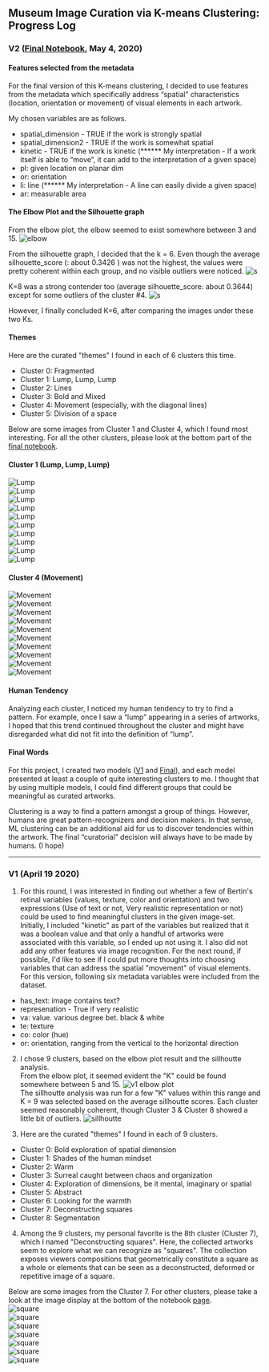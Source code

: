 ## Museum Image Curation via K-means Clustering: Progress Log 


### V2 ([Final Notebook](Cluster_Submission_Final.ipynb), May 4, 2020) 

#### Features selected from the metadata

For the final version of this K-means clustering, I decided to use features from the metadata which specifically address “spatial” characteristics (location, orientation or movement) of visual elements in each artwork.

My chosen variables are as follows.

- spatial_dimension - TRUE if the work is strongly spatial
- spatial_dimension2 - TRUE if the work is somewhat spatial
- kinetic - TRUE if the work is kinetic (****** My interpretation -  If a work itself is able to “move”, it can add to the interpretation of a given space)
- pl: given location on planar dim
- or: orientation 
- li: line  (****** My interpretation -  A line can easily divide a given space)
- ar: measurable area 

#### The Elbow Plot and the Silhouette graph
From the elbow plot, the elbow seemed to exist somewhere between 3 and 15. 
![elbow](final-images/final_elbowPlot.png)

From the silhouette graph, I decided that the k = 6. Even though the average silhouette_score (: about 0.3426 ) was not the highest, the values were pretty coherent within each group, and no visible outliers were noticed. 
![s](final-images/final_silhouette_6Clusters.png)

K=8 was a strong contender too (average silhouette_score: about 0.3644) except for some outliers of the cluster #4. 
![s](final-images/final_silhouette_8Clusters.png)

However, I finally concluded K=6, after comparing the images under these two Ks.

#### Themes
Here are the curated "themes" I found in each of 6 clusters this time.
- Cluster 0: Fragmented
- Cluster 1: Lump, Lump, Lump
- Cluster 2: Lines  
- Cluster 3: Bold and Mixed
- Cluster 4: Movement (especially, with the diagonal lines) 
- Cluster 5: Division of a space

Below are some images from Cluster 1  and Cluster 4, which I found most interesting. For all the other clusters, please look at the bottom part of the [final notebook](Cluster_Submission_Final.ipynb).

#### Cluster 1 (Lump, Lump, Lump)<br>
![Lump](final-images/Cluster1_2.jpeg)<br>
![Lump](final-images/Cluster1_3.jpeg)<br>
![Lump](final-images/Cluster1_4.jpeg)<br>
![Lump](final-images/Cluster1_5.jpeg)<br>
![Lump](final-images/Cluster1_6.jpeg)<br>
![Lump](final-images/Cluster1_7.jpeg)<br>
![Lump](final-images/Cluster1_8.jpeg)<br>
![Lump](final-images/Cluster1_9.jpeg)<br>
![Lump](final-images/Cluster1_10.jpeg)<br>
![Lump](final-images/Cluster1_11.jpeg)<br>

#### Cluster 4 (Movement)<br>
![Movement](final-images/Cluster4_1.jpeg)<br>
![Movement](final-images/Cluster4_2.jpeg)<br>
![Movement](final-images/Cluster4_3.jpeg)<br>
![Movement](final-images/Cluster4_4.jpeg)<br>
![Movement](final-images/Cluster4_5.jpeg)<br>
![Movement](final-images/Cluster4_6.jpeg)<br>
![Movement](final-images/Cluster4_7.jpeg)<br>
![Movement](final-images/Cluster4_8.jpeg)<br>
![Movement](final-images/Cluster4_9.jpeg)<br>
![Movement](final-images/Cluster4_10.jpeg)<br>


#### Human Tendency
Analyzing each cluster, I noticed my human tendency to try to find a pattern. For example, once I saw a “lump” appearing in a series of artworks, I hoped that this trend continued throughout the cluster and might have disregarded what did not fit into the definition of “lump”. 

#### Final Words
For this project, I created two models ([V1](Inhye_Cluster_Submission_v1.ipynb) and [Final](Cluster_Submission_Final.ipynb)), and each model presented at least a couple of quite interesting clusters to me. I thought that by using multiple models, I could find different groups that could be meaningful as curated artworks. 

Clustering is a way to find a pattern amongst a group of things. However, humans are great pattern-recognizers and decision makers. In that sense, ML clustering can be an additional aid for us to discover tendencies within the artwork. The final “curatorial” decision will always have to be made by humans. (I hope)

-------

### V1 (April 19 2020)

1. For this round, I was interested in finding out whether a few of Bertin's retinal variables (values, texture, color and orientation) and two expressions (Use of text or not, Very realistic representation or not) could be used to find meaningful clusters in the given image-set. Initially, I included "kinetic" as part of the variables but realized that it was a boolean value and that only a handful of artworks were associated with this variable, so I ended up not using it. I also did not add any other features via image recognition. For the next round, if possible, I'd like to see if I could put more thoughts into choosing variables that can address the spatial "movement" of visual elements. <br>
For this version, following six metadata variables were included from the dataset. 
- has_text: image contains text?
- represenation - True if very realistic
- va: value. various degree bet. black & white
- te: texture 
- co: color (hue) 
- or: orientation, ranging from the vertical to the horizontal direction 

2. I chose 9 clusters, based on the elbow plot result and the sillhoutte analysis. <br>
From the elbow plot, it seemed evident the "K" could be found somewhere between 5 and 15.
![v1 elbow plot](v1-images/elbow%20plot_v1.png)<br>
The sillhoutte analysis was run for a few "K" values within this range and K = 9 was selected based on the average sillhoutte scores. Each cluster seemed reasonably coherent, though Cluster 3 & Cluster 8 showed a little bit of outliers. 
![sillhoutte](v1-images/silloutte_v1.png)<br>

3. Here are the curated "themes" I found in each of 9 clusters. <br>
- Cluster 0: Bold exploration of spatial dimension
- Cluster 1: Shades of the human mindset
- Cluster 2: Warm
- Cluster 3: Surreal caught between chaos and organization 
- Cluster 4: Exploration of dimensions, be it mental, imaginary or spatial
- Cluster 5: Abstract
- Cluster 6: Looking for the warmth 
- Cluster 7: Deconstructing squares
- Cluster 8: Segmentation

4. Among the 9 clusters, my personal favorite is the 8th cluster (Cluster 7), which I named "Deconstructing squares". Here, the collected artworks seem to explore what we can recognize as "squares". The collection exposes viewers compositions that geometrically constitute a square as a whole or elements that can be seen as a deconstructed, deformed or repetitive image of a square.  

Below are some images from the Cluster 7.  For other clusters, please take a look at the image display at the bottom of the notebook [page](Inhye_Cluster_Submission_v1.ipynb). <br>
![square](v1-images/square_img1.jpg)<br>
![square](v1-images/square_img2.jpg)<br>
![square](v1-images/square_img3.jpg)<br>
![square](v1-images/square_img4.jpg)<br>
![square](v1-images/square_img5.jpg)<br>
![square](v1-images/square_img6.jpg)<br>
![square](v1-images/square_img7.jpg)<br>

